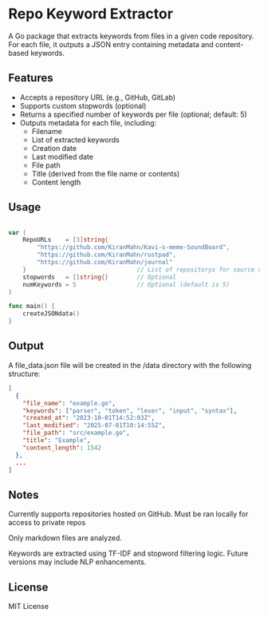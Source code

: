 # Repo Keyword Extractor

A Go package that extracts keywords from files in a given code repository. For each file, it outputs a JSON entry containing metadata and content-based keywords.

## Features

- Accepts a repository URL (e.g., GitHub, GitLab)
- Supports custom stopwords (optional)
- Returns a specified number of keywords per file (optional; default: 5)
- Outputs metadata for each file, including:
  - Filename
  - List of extracted keywords
  - Creation date
  - Last modified date
  - File path
  - Title (derived from the file name or contents)
  - Content length

## Usage
```go

var (
	RepoURLs    = [3]string{
        "https://github.com/KiranMahn/Kavi-s-meme-SoundBoard", 
        "https://github.com/KiranMahn/rustpad", 
        "https://github.com/KiranMahn/journal"
    }                               // List of repositorys for source data
	stopwords   = []string{}        // Optional
	numKeywords = 5                 // Optional (default is 5)
)

func main() {
	createJSONdata()
}
```

## Output
A file_data.json file will be created in the /data directory with the following structure:
```json
[
  {
    "file_name": "example.go",
    "keywords": ["parser", "token", "lexer", "input", "syntax"],
    "created_at": "2023-10-01T14:52:03Z",
    "last_modified": "2025-07-01T10:14:55Z",
    "file_path": "src/example.go",
    "title": "Example",
    "content_length": 1542
  },
  ...
]
```

## Notes
Currently supports repositories hosted on GitHub. Must be ran locally for access to private repos

Only markdown files are analyzed.

Keywords are extracted using TF-IDF and stopword filtering logic. Future versions may include NLP enhancements.

## License
MIT License